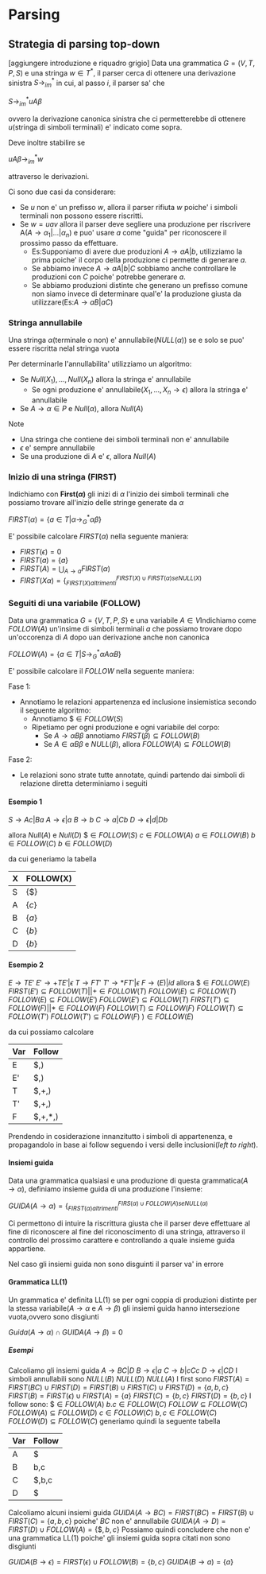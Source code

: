 # Parsing
## Strategia di parsing top-down
[aggiungere introduzione e riquadro grigio]
Data una grammatica $G=(V,T,P,S)$ e una stringa $w\in T^*$, il parser cerca di ottenere una derivazione sinistra $S\to^*_{im}$ in cui, al passo $i$, il parser sa' che 

$S\to^*_{im}uA\beta$

ovvero la derivazione canonica sinistra che ci permetterebbe di ottenere $u$(stringa di simboli terminali) e' indicato come sopra.

Deve inoltre stabilire se 

$uA\beta \to^*_{im}w$

attraverso le derivazioni.

Ci sono due casi da considerare:
- Se $u$ non e' un prefisso $w$, allora il parser rifiuta $w$ poiche' i simboli terminali non possono essere riscritti.
- Se $w=uav$ allora il parser deve segliere una produzione per riscrivere A($A\to \alpha_1|...|\alpha_n$) e puo' usare $a$ come "guida" per riconoscere il prossimo passo da effettuare.
	- Es:Supponiamo di avere due produzioni $A\to aA|b$, utilizziamo la prima poiche' il corpo della produzione ci permette di generare $a$. 
	- Se abbiamo invece $A\to aA|b|C$ sobbiamo anche controllare le produzioni con $C$ poiche' potrebbe generare $a$.
	- Se abbiamo produzioni distinte che generano un prefisso comune non siamo invece di determinare qual'e' la produzione giusta da utilizzare(Es:$A\to aB|aC$)
### Stringa annullabile 
Una stringa $\alpha$(terminale o non) e' annullabile($NULL(\alpha)$) se e solo se puo' essere riscritta nelal stringa vuota

Per determinarle l'annullabilita' utilizziamo un algoritmo:
- Se $Null(X_1),...,Null(X_n)$ allora la stringa e' annullabile
	- Se ogni produzione e' annullabile($X_1,...,X_n\to \epsilon$) allora la stringa e' annullabile
- Se $A\to \alpha \in P$ e $Null(\alpha)$, allora $Null(A)$

Note
- Una stringa che contiene dei simboli terminali non e' annullabile
- $\epsilon$ e' sempre annullabile
- Se una produzione di $A$ e' $\epsilon$, allora $Null(A)$

### Inizio di una stringa (FIRST)

Indichiamo con **First($\alpha$)** gli inizi di $\alpha$  l'inizio dei simboli terminali che possiamo trovare all'inizio delle stringe generate da $\alpha$

$FIRST(\alpha)=\{a\in T|\alpha \to^*_G \alpha \beta\}$

E' possibile calcolare $FIRST(\alpha)$ nella seguente maniera:
- $FIRST(\epsilon)=0$
- $FIRST(a)=\{a\}$
- $FIRST(A)=\bigcup _{A\to a} FIRST(\alpha)$
- $FIRST(X\alpha)=\{^{FIRST(X)\cup FIRST(\alpha) se NULL(X)}_{FIRST(X) altrimenti}$

### Seguiti di una variabile (FOLLOW)
Data una grammatica $G=\{V,T,P,S\}$ e una variabile $A \in V$Indichiamo come $FOLLOW(A)$ un'insime di simboli terminali $a$ che possiamo trovare dopo un'occorenza di $A$ dopo uan derivazione anche non canonica

$FOLLOW(A)=\{a \in T|S\to^*_G \alpha A\alpha B\}$

E' possibile calcolare il $FOLLOW$ nella seguente maniera:

Fase 1:
- Annotiamo le relazioni appartenenza ed inclusione insiemistica secondo il seguente algoritmo:
	- Annotiamo $\$ \in FOLLOW(S)$
	- Ripetiamo per ogni produzione e ogni variabile del corpo:
		- Se $A\to \alpha B\beta$ annotiamo $FIRST(\beta)\subseteq FOLLOW(B)$
		- Se $A\in \alpha B\beta$ e $NULL(\beta)$, allora $FOLLOW(A)\subseteq FOLLOW(B)$

Fase 2:
- Le relazioni sono strate tutte annotate, quindi partendo dai simboli di relazione diretta determiniamo i seguiti

#### Esempio 1
$S\to Ac|Ba$
$A\to \epsilon|a$
$B\to b$
$C\to a|Cb$
$D\to \epsilon|d|Db$

allora
$Null(A)$ e $Null(D)$
$\$\in FOLLOW(S)$
$c\in FOLLOW(A)$
$a\in FOLLOW(B)$
$b\in FOLLOW(C)$
$b\in FOLLOW(D)$

da cui generiamo la tabella

X|FOLLOW(X)
--|--
S|$\{\$\}$
A|$\{c\}$
B|$\{a\}$
C|$\{b\}$
D|$\{b\}$

#### Esempio 2
$E\to TE'$
$E'\to +TE'|\epsilon$
$T\to FT'$
$T'\to *FT'|\epsilon$
$F\to (E)|id$
allora
$\$\in FOLLOW(E)$
$FIRST(E')\subseteq FOLLOW(T)$||$+\in FOLLOW(T)$
$FOLLOW(E)\subseteq FOLLOW(T)$
$FOLLOW(E)\subseteq FOLLOW(E')$
$FOLLOW(E')\subseteq FOLLOW(T)$
$FIRST(T')\subseteq FOLLOW(F)$||$*\in FOLLOW(F)$
$FOLLOW(T)\subseteq FOLLOW(F)$
$FOLLOW(T)\subseteq FOLLOW(T')$
$FOLLOW(T')\subseteq FOLLOW(F)$
$)\in FOLLOW(E)$

da cui possiamo calcolare

Var|Follow
--|--
E|$,)
E'|$,)
T|$,+,)
T'|$,+,)
F|$,+,*,)

Prendendo in cosiderazione innanzitutto i simboli di appartenenza, e propagandolo in base ai follow seguendo i versi delle inclusioni(*left to right*).

#### Insiemi guida
Data una grammatica qualsiasi e una produzione di questa grammatica($A\to \alpha$), definiamo insieme guida di una produzione l'insieme:

$GUIDA(A\to \alpha)=\displaystyle \{^{FIRS(\alpha)\cup FOLLOW(A) se NULL(\alpha)}_{FIRST(\alpha) altrimenti}$

Ci permettono di intuire la riscrittura giusta che il parser deve effettuare al fine di riconoscere al fine del riconoscimento di una stringa, attraverso il controllo del prossimo carattere e controllando a quale insieme guida appartiene.

Nel caso gli insiemi guida non sono disguinti il parser va' in errore

#### Grammatica LL(1)
Un grammatica e' definita LL(1) se per ogni coppia di produzioni distinte per la stessa variabile($A\to \alpha$ e $A\to \beta$) gli insiemi guida hanno intersezione vuota,ovvero sono disgiunti

$Guida(A\to \alpha)\cap GUIDA(A\to \beta)=0$

##### Esempi
Calcoliamo gli insiemi guida
$A\to BC|D$
$B\to \epsilon|a$
$C\to b|cCc$
$D\to \epsilon|CD$
I simboli annullabili sono
$NULL(B)$
$NULL(D)$
$NULL(A)$
I first sono
$FIRST(A)=FIRST(BC)\cup FIRST(D)=FIRST(B)\cup FIRST(C)\cup FIRST(D)=\{a,b,c\}$
$FIRST(B)=FIRST(\epsilon)\cup FIRST(A)=\{a\}$
$FIRST(C)=\{b,c\}$
$FIRST(D)=\{b,c\}$
I follow sono:
$\$\in FOLLOW(A)$
$b.c\in FOLLOW(C)$
$FOLLOW\subseteq FOLLOW(C)$
$FOLLOW(A)\subseteq FOLLOW(D)$
$c\in FOLLOW(C)$
$b,c\in FOLLOW(C)$
$FOLLOW(D)\subseteq FOLLOW(C)$
generiamo quindi la seguente tabella

Var|Follow
--|--
A|$
B|b,c
C|$,b,c
D|$

Calcoliamo alcuni insiemi guida
$GUIDA(A\to BC)=FIRST(BC)=FIRST(B)\cup FIRST(C)=\{a,b,c\}$
poiche' $BC$ non e' annullabile
$GUIDA(A\to D)=FIRST(D)\cup FOLLOW(A)=\{\$,b,c\}$
Possiamo quindi concludere che non e' una grammatica LL(1) poiche' gli insiemi guida sopra citati non sono disgiunti

$GUIDA(B\to \epsilon)=FIRST(\epsilon)\cup FOLLOW(B)=\{b,c\}$
$GUIDA(B\to a)=\{a\}$

